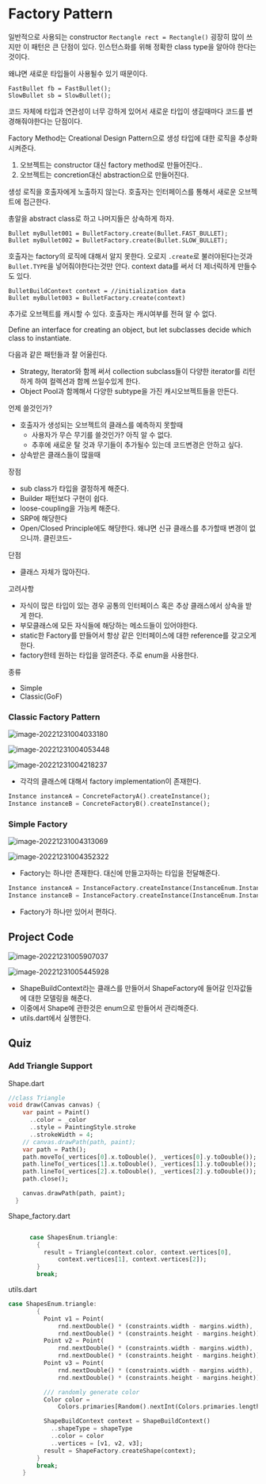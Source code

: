# Factory Pattern

일반적으로 사용되는 constructor
`Rectangle rect = Rectangle()`
굉장히 많이 쓰지만 이 패턴은 큰 단점이 있다.
인스턴스화를 위해 정확한 class type을 알아야 한다는 것이다.

왜냐면 새로운 타입들이 사용될수 있기 때문이다.

```
FastBullet fb = FastBullet();
SlowBullet sb = SlowBullet();
```

코드 자체에 타입과 연관성이 너무 강하게 있어서 새로운 타입이 생길때마다 코드를 변경해줘야한다는 단점이다.

Factory Method는 Creational Design Pattern으로 생성 타입에 대한 로직을 추상화 시켜준다.

1. 오브젝트는 constructor 대신 factory method로 만들어진다..
2. 오브젝트는 concretion대신 abstraction으로 만들어진다.

생성 로직을 호출자에게 노출하지 않는다. 호출자는 인터페이스를 통해서 새로운 오브젝트에 접근한다.

총알을 abstract class로 하고 나머지들은 상속하게 하자.

```
Bullet myBullet001 = BulletFactory.create(Bullet.FAST_BULLET);
Bullet myBullet002 = BulletFactory.create(Bullet.SLOW_BULLET);
```

호출자는 factory의 로직에 대해서 알지 못한다. 오로지 `.create`로 불러야된다는것과 `Bullet.TYPE`을 넣어줘야한다는것만 안다.
context data를 써서 더 제너릭하게 만들수도 있다.

```
BulletBuildContext context = //initialization data
Bullet myBullet003 = BulletFactory.create(context)
```

추가로 오브젝트를 캐시할 수 있다.
호출자는 캐시여부를 전혀 알 수 없다.

Define an interface for creating an object, but let subclasses decide which class to instantiate.

다음과 같은 패턴들과 잘 어울린다.

- Strategy, Iterator와 함께 써서 collection subclass들이 다양한 iterator를 리턴하게 하여 컬렉션과 함께 쓰일수있게 한다.
- Object Pool과 함께해서 다양한 subtype을 가진 캐시오브젝트들을 만든다.

언제 쓸것인가?

- 호출자가 생성되는 오브젝트의 클래스를 예측하지 못할때
  - 사용자가 무슨 무기를 쓸것인가? 아직 알 수 없다.
  - 추후에 새로운 탈 것과 무기들이 추가될수 있는데 코드변경은 안하고 싶다.
- 상속받은 클래스들이 많을때

장점

- sub class가 타입을 결정하게 해준다.
- Builder 패턴보다 구현이 쉽다.
- loose-coupling을 가능케 해준다.
- SRP에 해당한다
- Open/Closed Principle에도 해당한다. 왜냐면 신규 클래스를 추가할때 변경이 없으니까. 클린코드-

단점

- 클래스 자체가 많아진다.

고려사항

- 자식이 많은 타입이 있는 경우 공통의 인터페이스 혹은 추상 클래스에서 상속을 받게 한다.
- 부모클래스에 모든 자식들에 해당하는 메소드들이 있어야한다.
- static한 Factory를 만들어서 항상 같은 인터페이스에 대한 reference를 갖고오게 한다.
- factory한테 원하는 타입을 알려준다. 주로 enum을 사용한다.

종류

- Simple
- Classic(GoF)

### Classic Factory Pattern

![image-20221231004033180](./README.assets/image-20221231004033180.png)

![image-20221231004053448](./README.assets/image-20221231004053448.png)

![image-20221231004218237](./README.assets/image-20221231004218237.png)

- 각각의 클래스에 대해서 factory implementation이 존재한다.

```dart
Instance instanceA = ConcreteFactoryA().createInstance();
Instance instanceB = ConcreteFactoryB().createInstance();
```

### Simple Factory

![image-20221231004313069](./README.assets/image-20221231004313069.png)

![image-20221231004352322](./README.assets/image-20221231004352322.png)

- Factory는 하나만 존재한다. 대신에 만들고자하는 타입을 전달해준다.

```dart
Instance instanceA = InstanceFactory.createInstance(InstanceEnum.InstanceA)
Instance instanceB = InstanceFactory.createInstance(InstanceEnum.InstanceB)
```

- Factory가 하나만 있어서 편하다.

## Project Code

![image-20221231005907037](./README.assets/image-20221231005907037.png)

![image-20221231005445928](./README.assets/image-20221231005445928.png)

- ShapeBuildContext라는 클래스를 만들어서 ShapeFactory에 들어갈 인자값들에 대한 모델링을 해준다.
- 이중에서 Shape에 관한것은 enum으로 만들어서 관리해준다.
- utils.dart에서 실행한다.

## Quiz

### Add Triangle Support

Shape.dart

```dart
//class Triangle
void draw(Canvas canvas) {
    var paint = Paint()
      ..color = _color
      ..style = PaintingStyle.stroke
      ..strokeWidth = 4;
    // canvas.drawPath(path, paint);
    var path = Path();
    path.moveTo(_vertices[0].x.toDouble(), _vertices[0].y.toDouble());
    path.lineTo(_vertices[1].x.toDouble(), _vertices[1].y.toDouble());
    path.lineTo(_vertices[2].x.toDouble(), _vertices[2].y.toDouble());
    path.close();

    canvas.drawPath(path, paint);
  }
```

Shape_factory.dart

```dart

      case ShapesEnum.triangle:
        {
          result = Triangle(context.color, context.vertices[0],
              context.vertices[1], context.vertices[2]);
        }
        break;


```

utils.dart

```dart
case ShapesEnum.triangle:
        {
          Point v1 = Point(
              rnd.nextDouble() * (constraints.width - margins.width),
              rnd.nextDouble() * (constraints.height - margins.height));
          Point v2 = Point(
              rnd.nextDouble() * (constraints.width - margins.width),
              rnd.nextDouble() * (constraints.height - margins.height));
          Point v3 = Point(
              rnd.nextDouble() * (constraints.width - margins.width),
              rnd.nextDouble() * (constraints.height - margins.height));

          /// randomly generate color
          Color color =
              Colors.primaries[Random().nextInt(Colors.primaries.length)];

          ShapeBuildContext context = ShapeBuildContext()
            ..shapeType = shapeType
            ..color = color
            ..vertices = [v1, v2, v3];
          result = ShapeFactory.createShape(context);
        }
        break;
    }
```
